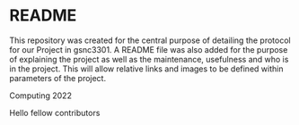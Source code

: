 # README
This repository was created for the central purpose of detailing the protocol for our Project in gsnc3301. A README file was also added for the purpose of explaining the project as well as the maintenance, usefulness and who is in the project. This will allow relative links and images to be defined within parameters of the project.

Computing 2022

Hello fellow contributors
